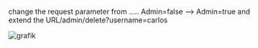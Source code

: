 change the request parameter from ..... Admin=false --> Admin=true and extend the URL/admin/delete?username=carlos  
  
  ![grafik](https://user-images.githubusercontent.com/62068604/233331768-b7252c36-6af1-4c8a-95ad-75ef91434e53.png)
